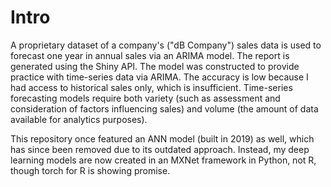 # Intro
A proprietary dataset of a company's ("dB Company") sales data is used to forecast one year in annual sales via an ARIMA model. The report is generated using the Shiny API. The model was constructed to provide practice with time-series data via ARIMA. The accuracy is low because I had access to historical sales only, which is insufficient. Time-series forecasting models require both variety (such as assessment and consideration of factors influencing sales) and volume (the amount of data available for analytics purposes).

This repository once featured an ANN model (built in 2019) as well, which has since been removed due to its outdated approach. Instead, my deep learning models are now created in an MXNet framework in Python, not R, though torch for R is showing promise.
